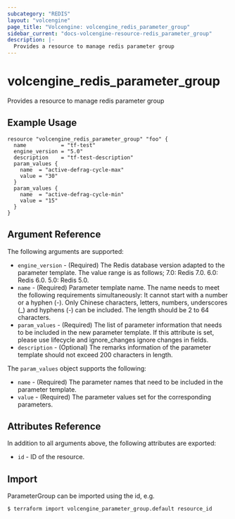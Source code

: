 ```yaml
---
subcategory: "REDIS"
layout: "volcengine"
page_title: "Volcengine: volcengine_redis_parameter_group"
sidebar_current: "docs-volcengine-resource-redis_parameter_group"
description: |-
  Provides a resource to manage redis parameter group
---
```

# volcengine_redis_parameter_group
Provides a resource to manage redis parameter group
## Example Usage
```hcl
resource "volcengine_redis_parameter_group" "foo" {
  name           = "tf-test"
  engine_version = "5.0"
  description    = "tf-test-description"
  param_values {
    name  = "active-defrag-cycle-max"
    value = "30"
  }
  param_values {
    name  = "active-defrag-cycle-min"
    value = "15"
  }
}
```
## Argument Reference
The following arguments are supported:
* `engine_version` - (Required) The Redis database version adapted to the parameter template. The value range is as follows; 7.0: Redis 7.0. 6.0: Redis 6.0. 5.0: Redis 5.0.
* `name` - (Required) Parameter template name. The name needs to meet the following requirements simultaneously: It cannot start with a number or a hyphen (-). Only Chinese characters, letters, numbers, underscores (_) and hyphens (-) can be included. The length should be 2 to 64 characters.
* `param_values` - (Required) The list of parameter information that needs to be included in the new parameter template. If this attribute is set, please use lifecycle and ignore_changes ignore changes in fields.
* `description` - (Optional) The remarks information of the parameter template should not exceed 200 characters in length.

The `param_values` object supports the following:

* `name` - (Required) The parameter names that need to be included in the parameter template.
* `value` - (Required) The parameter values set for the corresponding parameters.

## Attributes Reference
In addition to all arguments above, the following attributes are exported:
* `id` - ID of the resource.



## Import
ParameterGroup can be imported using the id, e.g.
```
$ terraform import volcengine_parameter_group.default resource_id
```

